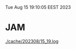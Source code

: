 Tue Aug 15 19:10:05 EEST 2023
# JAM
<a href='./cache/202308/15_19.log'>./cache/202308/15_19.log</a>
